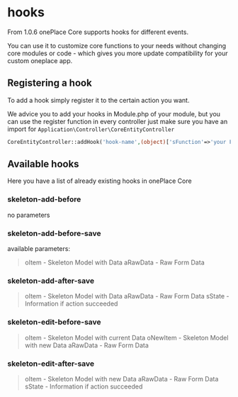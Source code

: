 # hooks

From 1.0.6 onePlace Core supports hooks for different events. 

You can use it to customize core functions to your needs without 
changing core modules or code - which gives you more update compatibility for your
custom oneplace app.

## Registering a hook

To add a hook simply register it to the certain action you want.

We advice you to add your hooks in Module.php of your module, but
you can use the register function in every controller just make
sure you have an import for `Application\Controller\CoreEntityController`

```php
CoreEntityController::addHook('hook-name',(object)['sFunction'=>'your Function','oItem'=>new PluginController()]);
```

## Available hooks

Here you have a list of already existing hooks in onePlace Core

### skeleton-add-before

no parameters

### skeleton-add-before-save

available parameters: 

> oItem - Skeleton Model with Data
> aRawData - Raw Form Data

### skeleton-add-after-save

> oItem - Skeleton Model with Data
> aRawData - Raw Form Data
> sState - Information if action succeeded

### skeleton-edit-before-save

> oItem - Skeleton Model with current Data
> oNewItem - Skeleton Model with new Data
> aRawData - Raw Form Data

### skeleton-edit-after-save

> oItem - Skeleton Model with new Data
> aRawData - Raw Form Data
> sState - Information if action succeeded